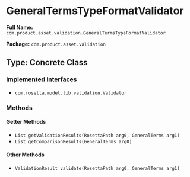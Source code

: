 # GeneralTermsTypeFormatValidator

**Full Name:** `cdm.product.asset.validation.GeneralTermsTypeFormatValidator`

**Package:** `cdm.product.asset.validation`

## Type: Concrete Class

### Implemented Interfaces

- `com.rosetta.model.lib.validation.Validator`

### Methods

#### Getter Methods

- `List getValidationResults(RosettaPath arg0, GeneralTerms arg1)`
- `List getComparisonResults(GeneralTerms arg0)`

#### Other Methods

- `ValidationResult validate(RosettaPath arg0, GeneralTerms arg1)`

